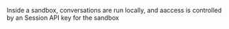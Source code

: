 Inside a sandbox, conversations are run locally, and aaccess is controlled by an Session API key for the sandbox